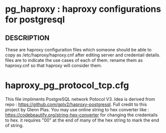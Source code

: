 # pg_haproxy : haproxy configurations for postgresql

## DESCRIPTION
These are haproxy configuraiton files which someone should be able to copy as /etc/haproxy/haproxy.cnf after editing server and credentail details. files are to indicate the use cases of each of them. rename them as haproxy.cnf so that haproxy will consider them.

# haproxy_pg_protocol_tcp.cfg
This file impliments PostgreSQL network Potocol V3. Idea is derived from repo : https://github.com/gplv2/haproxy-postgresql. Full credit to this project by Glenn Plas.
You may use online string to hex converter like : https://codebeautify.org/string-hex-converter for changing the credentails to hex. it requires "00" at the end of many of the hex string to mark the end of string.

